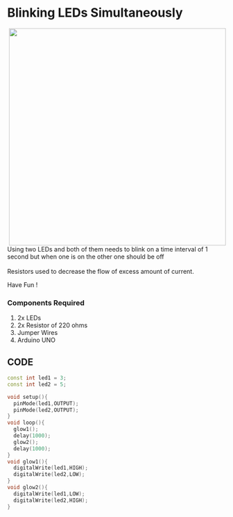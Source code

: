 <h1>Blinking LEDs Simultaneously</h1>

<div>
    <img width=500 align=right src="https://github.com/Curovearth/Dive-into-Electronics/blob/main/Basics%202/01-Blinking%20LEDs%20Simultaneously/LEDs.png">
    <p>Using two LEDs and both of them needs to blink on a time interval of 1 second but when one is on the other one should be off<br><br>
      Resistors used to decrease the flow of excess amount of current.
      
  Have Fun !</p>
    
  <h3>Components Required</h3>
  <ol>
    <li>2x LEDs</li>
    <li>2x Resistor of 220 ohms</li>
    <li>Jumper Wires</li>
    <li>Arduino UNO</li>
  </ol>
    
</div>


  
## CODE
```C++
const int led1 = 3;
const int led2 = 5;

void setup(){
  pinMode(led1,OUTPUT);
  pinMode(led2,OUTPUT);
}
void loop(){
  glow1();
  delay(1000);
  glow2();
  delay(1000);
}
void glow1(){
  digitalWrite(led1,HIGH);
  digitalWrite(led2,LOW);
}
void glow2(){
  digitalWrite(led1,LOW);
  digitalWrite(led2,HIGH);
}
```
